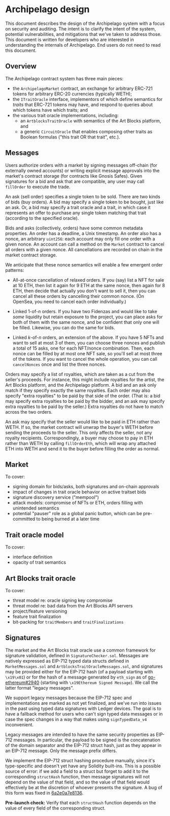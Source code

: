 # Archipelago design

This document describes the design of the Archipelago system with a focus on
security and auditing. The intent is to clarify the intent of the system,
potential vulnerabilities, and mitigations that we've taken to address those.
This document is written for developers who are interested in understanding the
internals of Archipelago. End users do not need to read this document.

## Overview

The Archipelago contract system has three main pieces:

- the `ArchipelagoMarket` contract, an exchange for arbitrary ERC-721 tokens for
  arbitrary ERC-20 currencies (typically WETH);
- the `ITraitOracle` interface, implementors of which define semantics for
  _traits_ that ERC-721 tokens may have, and respond to queries about which
  tokens have which traits; and
- the various trait oracle implementations, including:
  - an `ArtblocksTraitOracle` with semantics of the Art Blocks platform, and
  - a generic `CircuitOracle` that enables composing other traits as Boolean
    formulas ("this trait OR that trait", etc.).

## Messages

Users authorize orders with a market by signing messages off-chain (for
externally owned accounts) or writing explicit message approvals into the
market's contract storage (for contracts like Gnosis Safes). Given signatures
for a bid and ask that are compatible, any user may call `fillOrder` to execute
the trade.

An ask (sell order) specifies a single token to be sold. There are two kinds of
bids (buy orders). A bid may specify a single token to be bought, just like an
ask. Or, a bid may specify a trait oracle and a trait, in which case it
represents an offer to purchase any single token matching that trait (according
to the specified oracle).

Bids and asks (collectively, orders) have some common metadata properties. An
order has a deadline, a Unix timestamp. An order also has a nonce, an arbitrary
`uint256`: each account may only fill one order with a given nonce. An account
can call a method on the `Market` contract to cancel all orders with a given
nonce. All cancellations are recorded on chain in the market contract storage.

We anticipate that these nonce semantics will enable a few emergent order
patterns:

- All-at-once cancellation of relaxed orders. If you (say) list a NFT for sale
  at 10 ETH, then list it again for 9 ETH at the same nonce, then again for 8
  ETH, then decide that actually you don't want to sell it, then you can cancel
  all these orders by cancelling their common nonce. (On OpenSea, you need to
  cancel each order individually.)

- Linked 1-of-_n_ orders. If you have two Fidenzas and would like to take _some_
  liquidity but retain exposure to the project, you can place asks for both of
  them with the same nonce, and be confident that only one will be filled.
  Likewise, you can do the same for bids.

- Linked _k_-of-_n_ orders, an extension of the above. If you have 5 NFTs and
  want to sell at most 3 of them, you can choose three nonces and publish a
  total of 15 asks, one for each NFT/nonce combination. Then, each nonce can be
  filled by at most one NFT sale, so you'll sell at most three of the tokens. If
  you want to cancel the whole operation, you can call `cancelNonces` once and
  list the three nonces.

Orders may specify a list of royalties, which are taken as a cut from the
seller's proceeds. For instance, this might include royalties for the artist,
the Art Blocks platform, and the Archipelago platform. A bid and an ask only
match if they specify exactly the same royalties. Each order may also specify
"extra royalties" to be paid by that side of the order. (That is: a bid may
specify extra royalties to be paid by the bidder, and an ask may specify extra
royalties to be paid by the seller.) Extra royalties do not have to match across
the two orders.

An ask may specify that the seller would like to be paid in ETH rather than
WETH. If so, the market contract will unwrap the buyer's WETH before sending the
proceeds to the seller. This only affects the seller, not any royalty
recipients. Correspondingly, a buyer may choose to pay in ETH rather than WETH
by calling `fillOrderEth`, which will wrap any attached ETH into WETH and send
it to the buyer before filling the order as normal.

## Market

To cover:

- signing domain for bids/asks, both signatures and on-chain approvals
- impact of changes in trait oracle behavior on active traitset bids
- signature discovery service ("mempool")
- attack models: compromise of NFTs or ETH, orders filling with unintended
  semantics
- potential "pauser" role as a global panic button, which can be pre-committed
  to being burned at a later time

## Trait oracle model

To cover:

- interface definition
- opacity of trait semantics

## Art Blocks trait oracle

To cover:

- threat model re: oracle signing key compromise
- threat model re: bad data from the Art Blocks API servers
- project/feature versioning
- feature trait finalization
- bit-packing for `traitMembers` and `traitFinalizations`

## Signatures

The market and the Art Blocks trait oracle use a common framework for signature
validation, defined in `SignatureChecker.sol`. Messages are natively expressed
as EIP-712 typed data structs defined in `MarketMessages.sol` and
`ArtblocksTraitOracleMessages.sol`, and signatures may be provided either for
the EIP-712 hash (of a payload starting with `\x19\x01`) or for the hash of a
message generated by `eth_sign` as of [go-ethereum#2940][] (starting with
`\x19Ethereum Signed Message`). We call the latter format "legacy messages".

[go-ethereum#2940]: https://github.com/ethereum/go-ethereum/pull/2940

We support legacy messages because the EIP-712 spec and implementations are
marked as not yet finalized, and we've run into issues in the past using typed
data signatures with Ledger devices. The goal is to have a fallback method for
users who can't sign typed data messages or in case the spec changes in a way
that makes using `signTypedData_v4` inconvenient.

Legacy messages are intended to have the same security properties as EIP-712
messages. In particular, the payload to be signed is the concatenation of the
domain separator and the EIP-712 struct hash, just as they appear in an EIP-712
message. Only the message prefix differs.

We implement the EIP-712 struct hashing procedure manually, since it's
type-specific and doesn't yet have any Solidity built-ins. This is a possible
source of error: if we add a field to a struct but forget to add it to the
corresponding `structHash` function, then message signatures will not depend on
the value of that field, and so the value of that field would effectively be at
the discretion of whoever presents the signature. A bug of this form was fixed
in [6a2e0a7e8136].

[6a2e0a7e8136]:
  https://github.com/archipelago-art/contracts/commit/6a2e0a7e81368a629f549825cd1114321ff5fc0b

**Pre-launch check:** Verify that each `structHash` function depends on the
value of every field of the corresponding struct.
